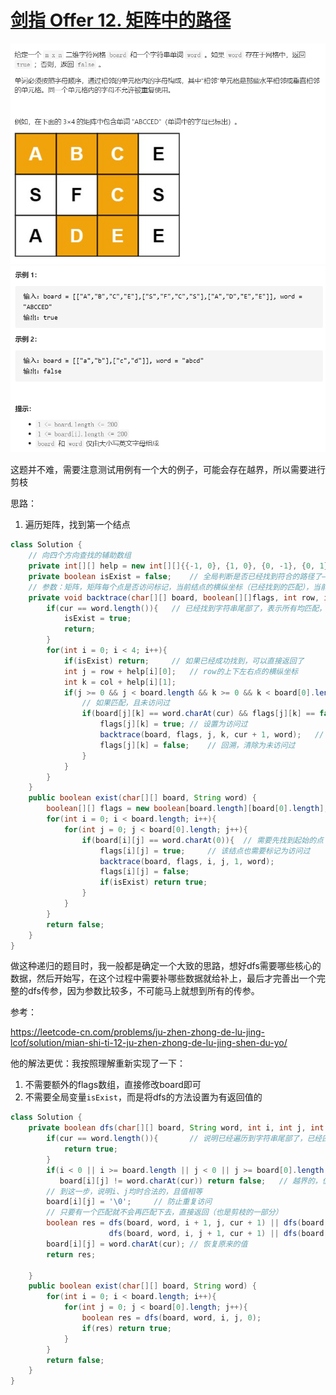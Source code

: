 # [剑指 Offer 12. 矩阵中的路径](https://leetcode-cn.com/problems/ju-zhen-zhong-de-lu-jing-lcof/)

<img src="pic\image-20210502184607767.png" alt="image-20210502184607767" style="zoom:67%;" />

<img src="pic\image-20210502184620825.png" alt="image-20210502184620825" style="zoom:67%;" />

这题并不难，需要注意测试用例有一个大的例子，可能会存在越界，所以需要进行剪枝

思路：

1. 遍历矩阵，找到第一个结点

```java
class Solution {
    // 向四个方向查找的辅助数组
    private int[][] help = new int[][]{{-1, 0}, {1, 0}, {0, -1}, {0, 1}};;
    private boolean isExist = false;	// 全局判断是否已经找到符合的路径了——找到了就可以直接返回，不需要找其他路径了
    // 参数：矩阵，矩阵每个点是否访问标记，当前结点的横纵坐标（已经找到的匹配），当前结点对应的字符串下标（即将要找匹配），字符串
    private void backtrace(char[][] board, boolean[][]flags, int row, int col, int cur, String word){
        if(cur == word.length()){	// 已经找到字符串尾部了，表示所有均匹配，可以返回了
            isExist = true;
            return;
        }
        for(int i = 0; i < 4; i++){
            if(isExist) return;		// 如果已经成功找到，可以直接返回了
            int j = row + help[i][0];	// row的上下左右点的横纵坐标
            int k = col + help[i][1];
            if(j >= 0 && j < board.length && k >= 0 && k < board[0].length){	// 不能越界
                // 如果匹配，且未访问过
                if(board[j][k] == word.charAt(cur) && flags[j][k] == false){
                    flags[j][k] = true;	// 设置为访问过
                    backtrace(board, flags, j, k, cur + 1, word);	// 递归
                    flags[j][k] = false;	// 回溯，清除为未访问过
                }
            }
        }
    }
    public boolean exist(char[][] board, String word) {
        boolean[][] flags = new boolean[board.length][board[0].length];
        for(int i = 0; i < board.length; i++){
            for(int j = 0; j < board[0].length; j++){
                if(board[i][j] == word.charAt(0)){  // 需要先找到起始的点
                    flags[i][j] = true;		// 该结点也需要标记为访问过
                    backtrace(board, flags, i, j, 1, word);
                    flags[i][j] = false;
                    if(isExist) return true;
                }
            }
        }
        return false;
    }
}
```

做这种递归的题目时，我一般都是确定一个大致的思路，想好dfs需要哪些核心的数据，然后开始写，在这个过程中需要补哪些数据就给补上，最后才完善出一个完整的dfs传参，因为参数比较多，不可能马上就想到所有的传参。



参考：

https://leetcode-cn.com/problems/ju-zhen-zhong-de-lu-jing-lcof/solution/mian-shi-ti-12-ju-zhen-zhong-de-lu-jing-shen-du-yo/

他的解法更优：我按照理解重新实现了一下：

1. 不需要额外的flags数组，直接修改board即可
2. 不需要全局变量`isExist`，而是将dfs的方法设置为有返回值的

```java
class Solution {
    private boolean dfs(char[][] board, String word, int i, int j, int cur){
        if(cur == word.length()){		// 说明已经遍历到字符串尾部了，已经匹配完毕了
            return true;
        }
        if(i < 0 || i >= board.length || j < 0 || j >= board[0].length || 
           board[i][j] != word.charAt(cur)) return false;	// 越界的，值不等的直接返回
        // 到这一步，说明i、j均时合法的，且值相等
        board[i][j] = '\0';		// 防止重复访问
        // 只要有一个匹配就不会再匹配下去，直接返回（也是剪枝的一部分）
        boolean res = dfs(board, word, i + 1, j, cur + 1) || dfs(board, word, i - 1, j, cur + 1) || 
                      dfs(board, word, i, j + 1, cur + 1) || dfs(board, word, i, j - 1, cur + 1);
        board[i][j] = word.charAt(cur);	// 恢复原来的值
        return res;

    }
    public boolean exist(char[][] board, String word) {
        for(int i = 0; i < board.length; i++){
            for(int j = 0; j < board[0].length; j++){
                boolean res = dfs(board, word, i, j, 0);
                if(res) return true;
            }
        }
        return false;
    }
}
```


